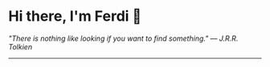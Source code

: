 <h1>Hi there, I'm Ferdi 👋</h1>

<p><em>
  "There is nothing like looking if you want to find something." — J.R.R. Tolkien
</em></p>

---
